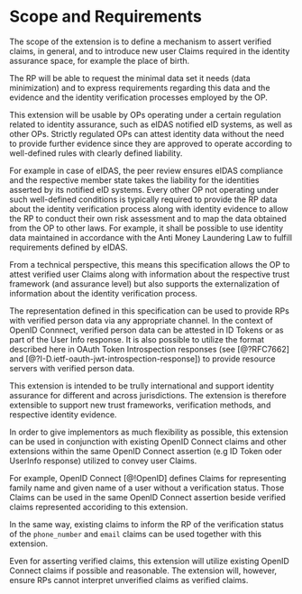 # Scope and Requirements

The scope of the extension is to define a mechanism to assert verified claims, in general, and to introduce new user Claims required in the identity assurance space, for example the place of birth. 

The RP will be able to request the minimal data set it needs (data minimization) and to express requirements regarding this data and the evidence and the identity verification processes employed by the OP.

This extension will be usable by OPs operating under a certain regulation related to identity assurance, such as eIDAS notified eID systems, as well as other OPs. Strictly regulated OPs can attest identity data without the need to provide further evidence since they are approved to operate according to well-defined rules with clearly defined liability. 

For example in case of eIDAS, the peer review ensures eIDAS compliance and the respective member state takes the liability for the identities asserted by its notified eID systems. Every other OP not operating under such well-defined conditions is typically required to provide the RP data about the identity verification process along with identity evidence to allow the RP to conduct their own risk assessment and to map the data obtained from the OP to other laws. For example, it shall be possible to use identity data maintained in accordance with the Anti Money Laundering Law to fulfill requirements defined by eIDAS.

From a technical perspective, this means this specification allows the OP to attest verified user Claims along with information about the respective trust framework (and assurance level) but also supports the externalization of information about the identity verification process.

The representation defined in this specification can be used to provide RPs with verified person data via any appropriate channel. In the context of OpenID Connnect, verified person data can be attested in ID Tokens or as part of the User Info response. It is also possible to utilize the format described here in OAuth Token Introspection responses (see [@?RFC7662] and [@?I-D.ietf-oauth-jwt-introspection-response]) to provide resource servers with 
verified person data.   

This extension is intended to be trully international and support identity assurance for different and across jurisdictions. The extension is therefore extensible to support new trust frameworks, verification methods, and respective identity evidence.

In order to give implementors as much flexibility as possible, this extension can be used in conjunction with existing OpenID Connect claims and other extensions within the same OpenID Connect assertion (e.g ID Token oder UserInfo response) utilized to convey user Claims. 

For example, OpenID Connect [@!OpenID] defines Claims for representing family name and given name of a user without a verification status. Those Claims can be used in the same OpenID Connect assertion beside verified claims represented accoriding to this extension. 

In the same way, existing claims to inform the RP of the verification status of the `phone_number` and `email` claims can be used together with this extension.

Even for asserting verified claims, this extension will utilize existing OpenID Connect claims if possible and reasonable. The extension will, however, ensure RPs cannot interpret unverified claims as verified claims.
